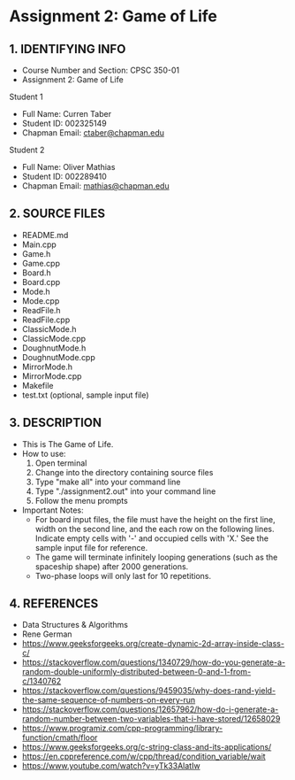 # Assignment 2: Game of Life

## 1. IDENTIFYING INFO
- Course Number and Section: CPSC 350-01
- Assignment 2: Game of Life

Student 1
- Full Name: Curren Taber
- Student ID: 002325149
- Chapman Email: ctaber@chapman.edu

Student 2
- Full Name: Oliver Mathias
- Student ID: 002289410
- Chapman Email: mathias@chapman.edu

## 2. SOURCE FILES
- README.md
- Main.cpp
- Game.h
- Game.cpp
- Board.h
- Board.cpp
- Mode.h
- Mode.cpp
- ReadFile.h
- ReadFile.cpp
- ClassicMode.h
- ClassicMode.cpp
- DoughnutMode.h
- DoughnutMode.cpp
- MirrorMode.h
- MirrorMode.cpp
- Makefile
- test.txt (optional, sample input file)


## 3. DESCRIPTION
- This is The Game of Life.
- How to use:
  1. Open terminal
  2. Change into the directory containing source files
  3. Type "make all" into your command line
  4. Type "./assignment2.out" into your command line
  5. Follow the menu prompts
- Important Notes:
  - For board input files, the file must have the height on the first line, width on the second line, and the each row on the following lines. Indicate empty cells with '-' and occupied cells with 'X.' See the sample input file for reference.
  - The game will terminate infinitely looping generations (such as the spaceship shape) after 2000 generations.
  - Two-phase loops will only last for 10 repetitions.

## 4. REFERENCES
- Data Structures & Algorithms
- Rene German
- https://www.geeksforgeeks.org/create-dynamic-2d-array-inside-class-c/
- https://stackoverflow.com/questions/1340729/how-do-you-generate-a-random-double-uniformly-distributed-between-0-and-1-from-c/1340762
- https://stackoverflow.com/questions/9459035/why-does-rand-yield-the-same-sequence-of-numbers-on-every-run
- https://stackoverflow.com/questions/12657962/how-do-i-generate-a-random-number-between-two-variables-that-i-have-stored/12658029
- https://www.programiz.com/cpp-programming/library-function/cmath/floor
- https://www.geeksforgeeks.org/c-string-class-and-its-applications/
- https://en.cppreference.com/w/cpp/thread/condition_variable/wait
- https://www.youtube.com/watch?v=yTk33AlatIw

